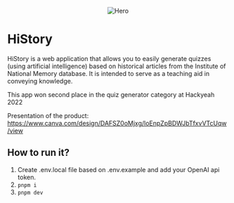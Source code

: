 <p align="center">
  <img src="https://user-images.githubusercontent.com/38581479/203157467-63fbd218-c41d-4abd-a507-87297169e945.gif" alt="Hero" />
</p>

# HiStory                             

HiStory is a web application that allows you to easily generate quizzes (using artificial intelligence) based on historical articles from the Institute of National Memory database. It is intended to serve as a teaching aid in conveying knowledge.

This app won second place in the quiz generator category at Hackyeah 2022

Presentation of the product:
https://www.canva.com/design/DAFSZ0oMjxg/loEnpZpBDWJbTfxvVTcUqw/view

## How to run it?

1. Create .env.local file based on .env.example and add your OpenAI api token.
2. `pnpm i`
3. `pnpm dev`
